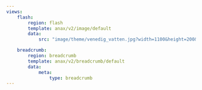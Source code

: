 ```yaml
---
views:
    flash:
        region: flash
        template: anax/v2/image/default
        data:
            src: "image/theme/venedig_vatten.jpg?width=1100&height=200&crop-to-fit&area=0,0,-20,0"

    breadcrumb:
        region: breadcrumb
        template: anax/v2/breadcrumb/default
        data:
            meta:
                type: breadcrumb
---
```

